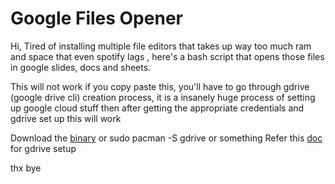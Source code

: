 # Google Files Opener

Hi, Tired of installing multiple file editors that takes up way too much ram and space that even spotify lags , here's a bash script that opens those files in google slides, docs and sheets.

This will not work if you copy paste this, you'll have to go through gdrive (google drive cli) creation process, it is a insanely huge process of setting up google cloud stuff
then after getting the appropriate credentials and gdrive set up this will work

Download the [binary](https://github.com/glotlabs/gdrive?tab=readme-ov-file) or sudo pacman -S gdrive or something 
Refer this [doc](https://github.com/glotlabs/gdrive/blob/main/docs/create_google_api_credentials.md) for gdrive setup

thx bye
